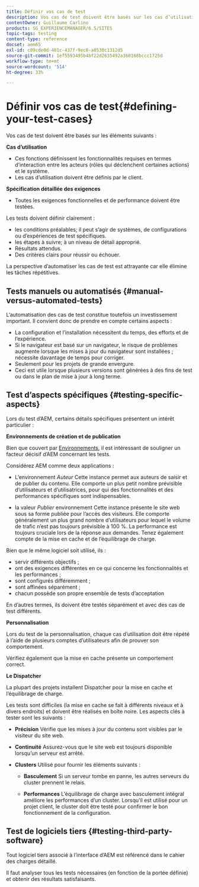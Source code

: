 ```yaml
---
title: Définir vos cas de test
description: Vos cas de test doivent être basés sur les cas d’utilisation et la spécification des exigences détaillées.
contentOwner: Guillaume Carlino
products: SG_EXPERIENCEMANAGER/6.5/SITES
topic-tags: testing
content-type: reference
docset: aem65
exl-id: c09cde0d-401c-437f-9ec8-a0530c1312d5
source-git-commit: 1ef5593495b4bf22d2635492a360168bccc1725d
workflow-type: tm+mt
source-wordcount: '514'
ht-degree: 33%

---
```


# Définir vos cas de test{#defining-your-test-cases}

Vos cas de test doivent être basés sur les éléments suivants :

**Cas d’utilisation**

* Ces fonctions définissent les fonctionnalités requises en termes d’interaction entre les acteurs (rôles qui déclenchent certaines actions) et le système.
* Les cas d’utilisation doivent être définis par le client.

**Spécification détaillée des exigences**

* Toutes les exigences fonctionnelles et de performance doivent être testées.

Les tests doivent définir clairement :

* les conditions préalables; il peut s’agir de systèmes, de configurations ou d’expériences de test spécifiques.
* les étapes à suivre; à un niveau de détail approprié.
* Résultats attendus.
* Des critères clairs pour réussir ou échouer.

La perspective d’automatiser les cas de test est attrayante car elle élimine les tâches répétitives.

## Tests manuels ou automatisés {#manual-versus-automated-tests}

L’automatisation des cas de test constitue toutefois un investissement important. Il convient donc de prendre en compte certains aspects :

* La configuration et l’installation nécessitent du temps, des efforts et de l’expérience.
* Si le navigateur est basé sur un navigateur, le risque de problèmes augmente lorsque les mises à jour du navigateur sont installées ; nécessite davantage de temps pour corriger.
* Seulement pour les projets de grande envergure.
* Ceci est utile lorsque plusieurs versions sont générées à des fins de test ou dans le plan de mise à jour à long terme.

## Test d’aspects spécifiques {#testing-specific-aspects}

Lors du test d’AEM, certains détails spécifiques présentent un intérêt particulier :

**Environnements de création et de publication**

Bien que couvert par [Environnements](/help/sites-developing/the-basics.md#environments), il est intéressant de souligner un facteur décisif d’AEM concernant les tests.

Considérez AEM comme deux applications :

* L’environnement *Auteur*
Cette instance permet aux auteurs de saisir et de publier du contenu.
Elle comporte un plus petit nombre prévisible d’utilisateurs et d’utilisatrices, pour qui des fonctionnalités et des performances spécifiques sont indispensables.

* la valeur *Publier* environnement Cette instance présente le site web sous sa forme publiée pour l’accès des visiteurs.
Elle comporte généralement un plus grand nombre d’utilisateurs pour lequel le volume de trafic n’est pas toujours prévisible à 100 %. La performance est toujours cruciale lors de la réponse aux demandes. Tenez également compte de la mise en cache et de l’équilibrage de charge.

Bien que le même logiciel soit utilisé, ils :

* servir différents objectifs ;
* ont des exigences différentes en ce qui concerne les fonctionnalités et les performances ;
* sont configurés différemment ;
* sont affinées séparément ;
* chacun possède son propre ensemble de tests d’acceptation

En d’autres termes, ils doivent être testés séparément et avec des cas de test différents.

**Personnalisation**

Lors du test de la personnalisation, chaque cas d’utilisation doit être répété à l’aide de plusieurs comptes d’utilisateurs afin de prouver son comportement.

Vérifiez également que la mise en cache présente un comportement correct.

**Le Dispatcher**

La plupart des projets installent Dispatcher pour la mise en cache et l’équilibrage de charge.

Les tests sont difficiles (la mise en cache se fait à différents niveaux et à divers endroits) et doivent être réalisés en boîte noire. Les aspects clés à tester sont les suivants :

* **Précision**
Vérifie que les mises à jour du contenu sont visibles par le visiteur du site web.

* **Continuité**
Assurez-vous que le site web est toujours disponible lorsqu’un serveur est arrêté.

* **Clusters**
Utilisé pour fournir les éléments suivants :

   * **Basculement**
Si un serveur tombe en panne, les autres serveurs du cluster prennent le relais.

   * **Performances**
L’équilibrage de charge avec basculement intégral améliore les performances d’un cluster.
Lorsqu’il est utilisé pour un projet client, le cluster doit être testé pour confirmer le bon fonctionnement de la configuration.

## Test de logiciels tiers {#testing-third-party-software}

Tout logiciel tiers associé à l’interface d’AEM est référencé dans le cahier des charges détaillé.

Il faut analyser tous les tests nécessaires (en fonction de la portée définie) et obtenir des résultats satisfaisants.

